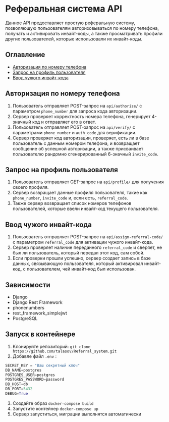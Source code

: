 # Реферальная система API

Данное API предоставляет простую реферальную систему, позволяющую пользователям авторизовываться по номеру телефона, получать и активировать инвайт-коды, а также просматривать профили других пользователей, которые использовали их инвайт-коды.

## Оглавление

- [Авторизация по номеру телефона](#авторизация-по-номеру-телефона)
- [Запрос на профиль пользователя](#запрос-на-профиль-пользователя)
- [Ввод чужого инвайт-кода](#ввод-чужого-инвайт-кода)

## Авторизация по номеру телефона

1. Пользователь отправляет POST-запрос на `api/authorize/` с параметром `phone_number` для запроса кода авторизации.
2. Сервер проверяет корректность номера телефона, генерирует 4-значный код и отправляет его в ответ.
3. Пользователь отправляет POST-запрос на `api/verify/` с параметрами `phone_number` и `auth_code` для верификации.
4. Сервер проверяет код авторизации, проверяет, есть ли в базе пользователь с данным номером телефона, и возвращает сообщение об успешной авторизации, а также присваивает пользователю рандомно сгенерированный 6-значный `invite_code`.

## Запрос на профиль пользователя

1. Пользователь отправляет GET-запрос на `api/profile/` для получения своего профиля.
2. Сервер возвращает данные профиля пользователя, такие как `phone_number`, `invite_code` и, если есть, `referral_code`.
3. Также сервер возвращает список номеров телефонов пользователей, которые ввели инвайт-код текущего пользователя.

## Ввод чужого инвайт-кода

1. Пользователь отправляет POST-запрос на `api/assign-referral-code/` с параметром `referral_code` для активации чужого инвайт-кода.
2. Сервер проверяет наличие переданного `referral_code` и сверяет, не был ли пользователь, который передал этот код, сам собой.
3. Если проверки прошли успешно, сервер создает запись в базе данных, связывающую пользователя, который активировал инвайт-код, с пользователем, чей инвайт-код был использован.

## Зависимости

- Django
- Django Rest Framework
- phonenumbers
- rest_framework_simplejwt
- PostgreSQL

## Запуск в контейнере

1. Клонируйте репозиторий: `git clone https://github.com/talasov/Referral_system.git`
2. Добавле файл `.env` :
```python
SECRET_KEY = "Ваш секретный ключ"
DB_NAME=postgres
POSTGRES_USER=postgres
POSTGRES_PASSWORD=password
DB_HOST=db
DB_PORT=5432
DEBUG=True
```
3. Создайте образ `docker-compose build`
4. Запустите контейнер `docker-compose up`
5. Сервер запуститься, миграции выполнятся автоматически 
